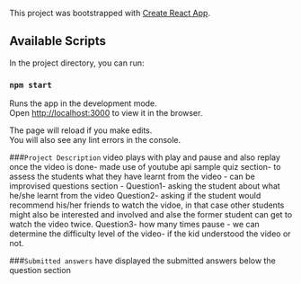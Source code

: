 This project was bootstrapped with [Create React App](https://github.com/facebook/create-react-app).

## Available Scripts

In the project directory, you can run:

### `npm start`

Runs the app in the development mode.<br />
Open [http://localhost:3000](http://localhost:3000) to view it in the browser.

The page will reload if you make edits.<br />
You will also see any lint errors in the console.

###`Project Description`
 video plays with play and pause and also replay once the video is done- made use of youtube api 
 sample quiz section- to assess the students what they have learnt from the video - can be improvised
 questions section - 
  Question1- asking the student about what he/she learnt from the video
  Question2- asking if the student would recommend his/her friends to watch the vidoe, in that case other students might also be interested and involved and alse the former student can get to watch the video twice. 
  Question3- how many times pause - we can determine the difficulty level of the video- if the kid understood the video or not. 

###`Submitted answers`
have displayed the submitted answers below the question section

  
